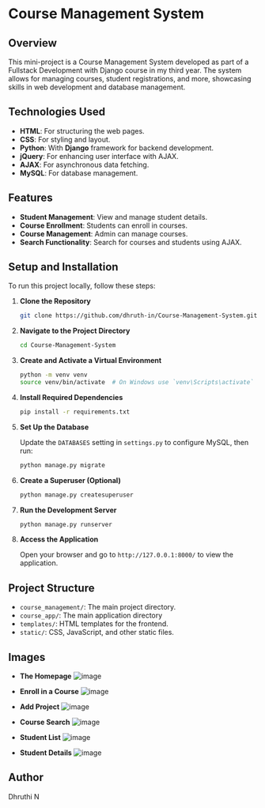 # Course Management System

## Overview

This mini-project is a Course Management System developed as part of a Fullstack Development with Django course in my third year. The system allows for managing courses, student registrations, and more, showcasing skills in web development and database management.

## Technologies Used

- **HTML**: For structuring the web pages.
- **CSS**: For styling and layout.
- **Python**: With **Django** framework for backend development.
- **jQuery**: For enhancing user interface with AJAX.
- **AJAX**: For asynchronous data fetching.
- **MySQL**: For database management.

## Features

- **Student Management**: View and manage student details.
- **Course Enrollment**: Students can enroll in courses.
- **Course Management**: Admin can manage courses.
- **Search Functionality**: Search for courses and students using AJAX.

## Setup and Installation

To run this project locally, follow these steps:

1. **Clone the Repository**

    ```bash
    git clone https://github.com/dhruth-in/Course-Management-System.git
    ```

2. **Navigate to the Project Directory**

    ```bash
    cd Course-Management-System
    ```

3. **Create and Activate a Virtual Environment**

    ```bash
    python -m venv venv
    source venv/bin/activate  # On Windows use `venv\Scripts\activate`
    ```

4. **Install Required Dependencies**

    ```bash
    pip install -r requirements.txt
    ```

5. **Set Up the Database**

    Update the `DATABASES` setting in `settings.py` to configure MySQL, then run:

    ```bash
    python manage.py migrate
    ```

6. **Create a Superuser (Optional)**

    ```bash
    python manage.py createsuperuser
    ```

7. **Run the Development Server**

    ```bash
    python manage.py runserver
    ```

8. **Access the Application**

    Open your browser and go to `http://127.0.0.1:8000/` to view the application.

## Project Structure

- `course_management/`: The main project directory.
- `course_app/`: The main application directory
- `templates/`: HTML templates for the frontend.
- `static/`: CSS, JavaScript, and other static files.

## Images

- **The Homepage**
  ![image](https://github.com/user-attachments/assets/00431144-1313-4812-a5df-a54fe6f226b2)

- **Enroll in a Course**
  ![image](https://github.com/user-attachments/assets/aedb6fc7-ff9a-47be-a5d5-2d6769180464)

- **Add Project**
  ![image](https://github.com/user-attachments/assets/ba5dd60f-73b4-41d9-8698-2f1ce94c82c7)

- **Course Search**
  ![image](https://github.com/user-attachments/assets/816d3606-6c30-4426-91fc-9702268bc6de)

- **Student List**
  ![image](https://github.com/user-attachments/assets/c9bb1fe5-78c4-4e2f-9bc3-330b80f31e7a)

- **Student Details**
  ![image](https://github.com/user-attachments/assets/4f77d812-3e21-47ed-9fac-4b259a23ec2b)

## Author
Dhruthi N
